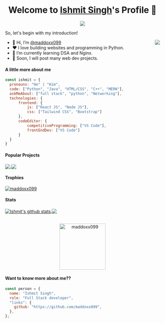 <p align="center">
  <h1 align="center">Welcome to <a href="https://github.com/maddoxx099">Ishmit Singh</a>'s Profile 👋</h1>
</p>
<p align="center">
  <a align="center" href="https://github.com/DenverCoder1/readme-typing-svg"><img src="https://readme-typing-svg.herokuapp.com?&font=IBM+Plex+Sans&color=F72EE2&size=25&lines=Welcome+to+my+GitHub+Profile!;I'm+Ishmit+Singh;A+Software+Engineer;Doing+Web+Dev+and+DSA" /></a>
</p>
<p>So, let's begin with my introduction!
</p>
<img align="right" src="https://media.giphy.com/media/M9gbBd9nbDrOTu1Mqx/giphy.gif">
<ul>
  <li>👋 Hi, I’m <a href="https://github.com/maddoxx099">@maddoxx099</a></li>
  <li>❤️ I love building websites and programming in Python.</li>
  <li>🌱 I’m currently learning DSA and Nginx.</li>
  <li>💼 Soon, I will post many web dev projects.</li>
</ul>

#### A little more about me
```javascript
const ishmit = {
  pronouns: "He" | "Him",
  code: ["Python", "Java", "HTML/CSS", "C++", "MERN"],
  askMeAbout: ["full stack", "python", "Networking"],
  technologies: {
      frontend: {
          js: ["React JS", "Node JS"],
          css: ["Tailwind CSS", "Bootstrap"]
      },
      codeEditor: {
          competitiveProgramming: ["VS Code"],
          frontEndDev: ["VS Code"]
      }
  }
}
```

#### Popular Projects
<a href="https://github.com/maddoxx099/Chess-bot">
  <!-- Change the `github-readme-stats.anuraghazra1.vercel.app` to `github-readme-stats.vercel.app`  -->
  <img align="center" src="https://github-readme-stats.anuraghazra1.vercel.app/api/pin/?username=maddoxx099&repo=Chess-bot&theme=onedark" />
</a>    
<a href="https://github.com/maddoxx099/stock-market">
  <!-- Change the `github-readme-stats.anuraghazra1.vercel.app` to `github-readme-stats.vercel.app`  -->
  <img align="center" src="https://github-readme-stats.anuraghazra1.vercel.app/api/pin/?username=maddoxx099&repo=stock-market&theme=onedark"/>
</a>

#### Trophies

<p align="left"> <a href="https://github.com/ryo-ma/github-profile-trophy"><img src="https://github-profile-trophy.vercel.app/?username=maddoxx099&row=3&column=7&theme=onedark&column=8&no-frame=false&no-bg=false" alt="maddoxx099"></a></p>

#### Stats
<a href="https://github.com/anuraghazra/github-readme-stats">
  <img align="center" src="https://github-readme-stats.vercel.app/api?username=maddoxx099&count_private=true&show_icons=true&theme=onedark" alt="Ishmit's github stats" />
</a>
<a href="https://github.com/anuraghazra/github-readme-stats">
  <img align="center" src="https://github-readme-stats.vercel.app/api/top-langs/?username=maddoxx099&count_private=true&langs_count=3&theme=onedark" />
</a>
<br />
<br />
<p align="center">
  <img align="center" height="150em" src="https://github-readme-streak-stats.herokuapp.com/?user=maddoxx099&theme=onedark" alt="maddoxx099" />
</p>

<!---
MrBlueBird2/MrBlueBird2 is a ✨ special ✨ repository because its `README.md` (this file) appears on your GitHub profile.
You can click the Preview link to take a look at your changes.
--->


#### Want to know more about me??
```javascript
const person = {
  name: "Ishmit Singh",
  role: "Full Stack developer",
  "links": {
    github: "https://github.com/maddoxx099",
  },
};
```
